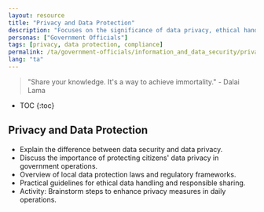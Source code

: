 ```yaml
---
layout: resource
title: "Privacy and Data Protection"
description: "Focuses on the significance of data privacy, ethical handling of information, and compliance with regulatory frameworks in the government sector."
personas: ["Government Officials"]
tags: [privacy, data protection, compliance]
permalink: /ta/government-officials/information_and_data_security/privacy_and_data_protection/
lang: "ta"
---
```


> "Share your knowledge. It's a way to achieve immortality." - Dalai Lama

* TOC
{:toc}

## Privacy and Data Protection

- Explain the difference between data security and data privacy.
- Discuss the importance of protecting citizens' data privacy in government operations.
- Overview of local data protection laws and regulatory frameworks.
- Practical guidelines for ethical data handling and responsible sharing.
- Activity: Brainstorm steps to enhance privacy measures in daily operations.
